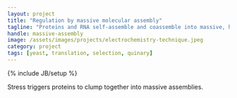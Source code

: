 ```yaml
---
layout: project
title: "Regulation by massive molecular assembly"
tagline: "Proteins and RNA self-assemble and coassemble into massive, heterogeneous structures, with widespread regulatory consequences"
handle: massive-assembly
image: /assets/images/projects/electrochemistry-technique.jpeg
category: project
tags: [yeast, translation, selection, quinary]
---
```

{% include JB/setup %}

Stress triggers proteins to clump together into massive assemblies. 
